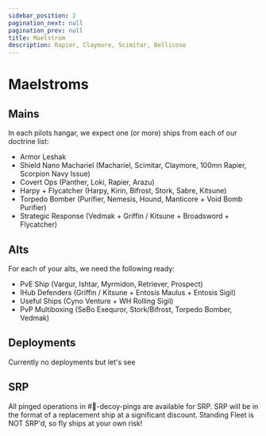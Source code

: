 ```yaml
---
sidebar_position: 2
pagination_next: null
pagination_prev: null
title: Maelstrom
description: Rapier, Claymore, Scimitar, Bellicose
---
```


# Maelstroms

## Mains
In each pilots hangar, we expect one (or more) ships from each of our doctrine list:
- Armor Leshak
- Shield Nano Machariel (Machariel, Scimitar, Claymore, 100mn Rapier, Scorpion Navy Issue)
- Covert Ops (Panther, Loki, Rapier, Arazu)
- Harpy + Flycatcher (Harpy, Kirin, Bifrost, Stork, Sabre, Kitsune)
- Torpedo Bomber (Purifier, Nemesis, Hound, Manticore + Void Bomb Purifier)
- Strategic Response (Vedmak + Griffin / Kitsune + Broadsword + Flycatcher)

## Alts
For each of your alts, we need the following ready:
- PvE Ship (Vargur, Ishtar, Myrmidon, Retriever, Prospect)
- IHub Defenders (Griffin / Kitsune + Entosis Maulus + Entosis Sigil)
- Useful Ships (Cyno Venture + WH Rolling Sigil)
- PvP Multiboxing (SeBo Exequror, Stork/Bifrost, Torpedo Bomber, Vedmak)

## Deployments
Currently no deployments but let's see

## SRP
All pinged operations in #📢-decoy-pings are available for SRP.
SRP will be in the format of a replacement ship at a significant discount.
Standing Fleet is NOT SRP'd, so fly ships at your own risk!